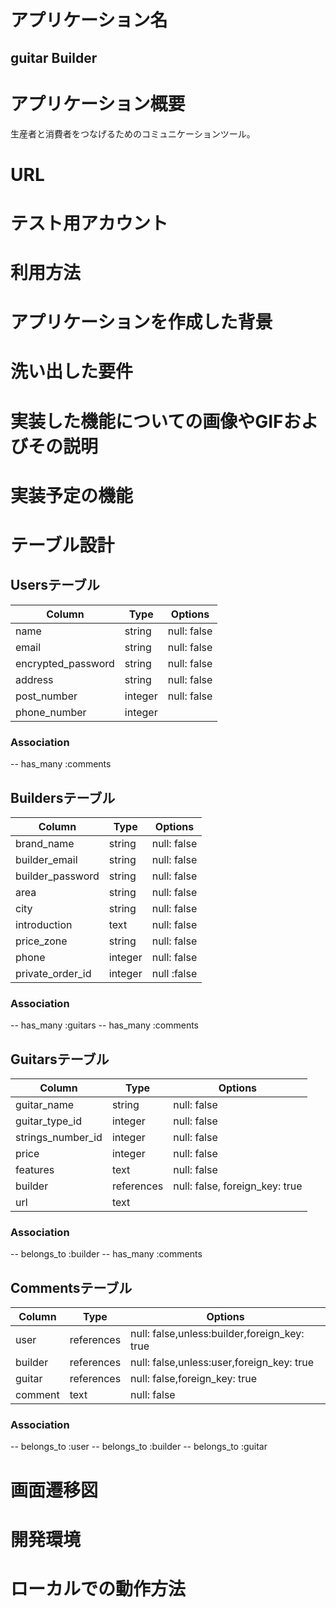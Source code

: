 # アプリケーション名
## guitar Builder
# アプリケーション概要
生産者と消費者をつなげるためのコミュニケーションツール。
# URL

# テスト用アカウント

# 利用方法

# アプリケーションを作成した背景

# 洗い出した要件

# 実装した機能についての画像やGIFおよびその説明

# 実装予定の機能
# テーブル設計

## Usersテーブル

| Column             | Type    | Options     |
| ------------------ | ------- | ----------- |
| name               | string  | null: false |
| email              | string  | null: false |
| encrypted_password | string  | null: false |
| address            | string  | null: false |
| post_number        | integer | null: false |
| phone_number       | integer |             |

### Association

-- has_many :comments

## Buildersテーブル

| Column             | Type    | Options     |
| ------------------ | ------- | ----------- |
| brand_name         | string  | null: false |
| builder_email      | string  | null: false |
| builder_password   | string  | null: false |
| area               | string  | null: false |
| city               | string  | null: false |
| introduction       | text    | null: false |
| price_zone         | string  | null: false |
| phone              | integer | null: false |
| private_order_id   | integer | null :false |

### Association

-- has_many :guitars
-- has_many :comments

## Guitarsテーブル

| Column            | Type       | Options                        |
| ----------------- | ---------- | ------------------------------ |
| guitar_name       | string     | null: false                    |
| guitar_type_id    | integer    | null: false                    |
| strings_number_id | integer    | null: false                    |
| price             | integer    | null: false                    |
| features          | text       | null: false                    |
| builder           | references | null: false, foreign_key: true |
| url               | text       |                                |

### Association

-- belongs_to :builder
-- has_many :comments

## Commentsテーブル

| Column  | Type       | Options                                      |
| ------- | ---------- | -------------------------------------------- |
| user    | references | null: false,unless:builder,foreign_key: true |
| builder | references | null: false,unless:user,foreign_key: true    |
| guitar  | references | null: false,foreign_key: true                |
| comment | text       | null: false                                  |

### Association

-- belongs_to :user
-- belongs_to :builder
-- belongs_to :guitar

# 画面遷移図

# 開発環境

# ローカルでの動作方法